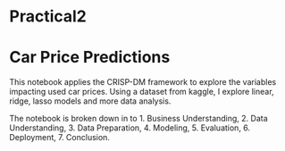 # Practical2

# Car Price Predictions 

This notebook applies the CRISP-DM framework to explore the variables impacting used car prices. Using a dataset from kaggle, I explore linear, ridge, lasso models and more data analysis. 

The notebook is broken down in to 1. Business Understanding, 2. Data Understanding, 3. Data Preparation, 4. Modeling, 5. Evaluation, 6. Deployment, 7. Conclusion. 
